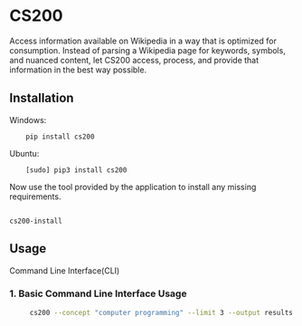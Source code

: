 # CS200

Access information available on Wikipedia in a way that is optimized for consumption. Instead of parsing a Wikipedia page for keywords, symbols, and nuanced content, let CS200 access, process, and provide that information in the best way possible. 

## Installation 
Windows:
```
    pip install cs200
```
Ubuntu:
```
    [sudo] pip3 install cs200 
```

Now use the tool provided by the application to install any missing requirements.
``` 

cs200-install

```

## Usage
Command Line Interface(CLI)

### 1. Basic Command Line Interface Usage
```bash 
     cs200 --concept "computer programming" --limit 3 --output results.txt
```
